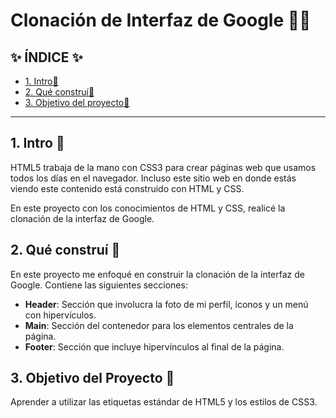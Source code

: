 # Clonación de Interfaz de Google 🤔🤓

## ✨ ÍNDICE ✨

* [1. Intro👀](https://github.com/AdriDMendoza/ClondeInterfazdeGoogle/blob/main/README.md#1-intro)
* [2. Qué construí👀](https://github.com/AdriDMendoza/ClondeInterfazdeGoogle/blob/main/README.md#2-qu%C3%A9-constru%C3%AD)
* [3. Objetivo del proyecto👀](https://github.com/AdriDMendoza/ClondeInterfazdeGoogle/blob/main/README.md#3-objetivo-del-proyecto)

****

## 1. Intro 📖
HTML5 trabaja de la mano con CSS3 para crear páginas web que usamos todos los días en el navegador. Incluso este sitio web en donde estás viendo este contenido está construido con HTML y CSS.

En este proyecto con los conocimientos de HTML y CSS, realicé la clonación de la interfaz de Google. 

## 2. Qué construí 🧩
En este proyecto me enfoqué en construir la clonación de la interfaz de Google. Contiene las siguientes secciones: 

* **Header**: Sección que involucra la foto de mi perfil, iconos y un menú con hipervículos. 
*  **Main**: Sección del contenedor para los elementos centrales de la página.
*  **Footer**: Sección que incluye hipervínculos al final de la página. 

## 3. Objetivo del Proyecto 🎯
Aprender a utilizar las etiquetas estándar de HTML5 y los estilos de CSS3.
